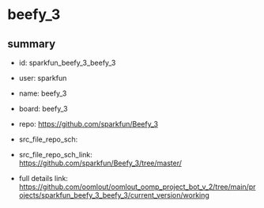 # beefy_3
 
## summary 
* id: sparkfun_beefy_3_beefy_3
* user: sparkfun
* name: beefy_3
* board: beefy_3
* repo: https://github.com/sparkfun/Beefy_3



* src_file_repo_sch: 
* src_file_repo_sch_link: https://github.com/sparkfun/Beefy_3/tree/master/
* full details link: https://github.com/oomlout/oomlout_oomp_project_bot_v_2/tree/main/projects/sparkfun_beefy_3_beefy_3/current_version/working  







